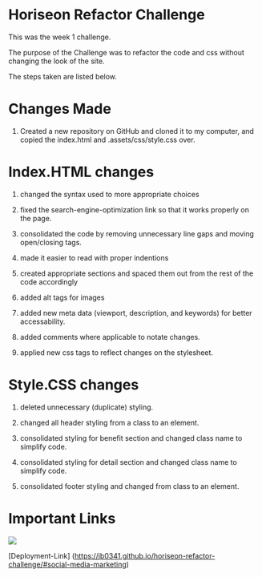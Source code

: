 # Horiseon Refactor Challenge

This was the week 1 challenge.

The purpose of the Challenge was to refactor the code and css without changing the look of the site.

The steps taken are listed below.

# Changes Made

1. Created a new repository on GitHub and cloned it to my computer, and copied the index.html and .assets/css/style.css over.

# Index.HTML changes

1. changed the syntax used to more appropriate choices

2. fixed the search-engine-optimization link so that it works properly on the page.

3. consolidated the code by removing unnecessary line gaps and moving open/closing tags. 

4. made it easier to read with proper indentions

5. created appropriate sections and spaced them out from the rest of the code accordingly

6. added alt tags for images

7. added new meta data (viewport, description, and keywords) for better accessability.

8. added comments where applicable to notate changes.

9. applied new css tags to reflect changes on the stylesheet. 

# Style.CSS changes

1. deleted unnecessary (duplicate) styling.

2. changed all header styling from a class to an element.

3. consolidated styling for benefit section and changed class name to simplify code.

4. consolidated styling for detail section and changed class name to simplify code.

5. consolidated footer styling and changed from class to an element.

# Important Links

<img src="Horiseon Screenshot.png">

[Deployment-Link] (https://jb0341.github.io/horiseon-refactor-challenge/#social-media-marketing)
